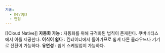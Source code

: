 ```yaml
---
기술:
  - DevOps
  - 면접
---
```

[[Cloud Native]]
**자동화 가능** : 자동화를 위해 규격화된 법칙이 존재한다. 쿠버네티스에서 이를 제공한다.
**이식이 쉽다** : 컨테이너에서 돌아가므로 쉽게 다른 클라우드나 기기로 전환이 가능하다.
**유연성** : 쉽게 스케일업이 가능하다.
